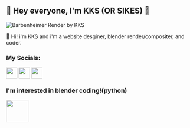 ## :wave: Hey everyone, I'm KKS (OR SIKES) :wave:
![Barbenheimer Render by KKS](https://github.com/KKStheDev/KKStheDev/assets/164740326/9b4ef5c0-ef12-45f6-93fb-a37453a94eae)

:wave: Hi! i'm KKS and i'm a website desginer, blender render/compositer, and coder.

### My Socials:

<p align="left">
<a href="http://youtube.com/@RealSikes" target="blank"><img align="center" src="https://upload.wikimedia.org/wikipedia/commons/thumb/4/42/YouTube_light_icon_%282017%29.svg/1454px-YouTube_light_icon_%282017%29.svg.png" alt="" height="30" /></a>
<a href="https://www.mecabricks.com/en/user/legome_kks" target="blank"><img align="center" src="https://stage.mecabricks.com/safari-pinned-tab.svg" alt="" height="30" /></a>
<a href="https://www.instagram.com/boi_chan13/" target="blank"><img align="center" src="https://upload.wikimedia.org/wikipedia/commons/e/e7/Instagram_logo_2016.svg" alt="" height="30" /></a>
</p>

### I'm interested in blender coding!(python)
<p align="left">
<a href="https://www.blender.org/" target="blank"><img align="center" src="https://upload.wikimedia.org/wikipedia/commons/thumb/f/f8/Python_logo_and_wordmark.svg/2560px-Python_logo_and_wordmark.svg.png" alt="" height="60" /></a>
